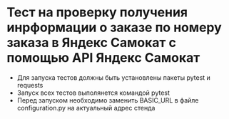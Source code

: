 ﻿# Тест на проверку получения инрформации о заказе по номеру заказа в Яндекс Самокат с помощью API Яндекс Самокат
- Для запуска тестов должны быть установлены пакеты pytest и requests
- Запуск всех тестов выполянется командой pytest
- Перед запуском необходимо заменить BASIC_URL в файле configuration.py на актуальный адрес стенда
